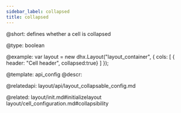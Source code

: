 ```yaml
---
sidebar_label: collapsed
title: collapsed
---          
```


@short: 
defines whether a cell is collapsed




@type: boolean

@example: 
var layout = new dhx.Layout("layout_container", {
    cols: [
      { header: "Cell header", collapsed:true}
    ]
});


@template:	api_config
@descr: 

@relatedapi: layout/api/layout_collapsable_config.md

@related: layout/init.md#initializelayout
layout/cell_configuration.md#collapsibility
